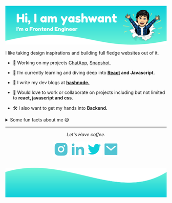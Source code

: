 <img src='https://raw.githubusercontent.com/yash9263/yash9263/master/resources/headerbanner.svg'>

I like taking design inspirations and building full fledge websites out of it.

- 🔭 Working on my projects [ChatApp](https://letstalkinroom.netlify.app/), [Snapshot](https://snapshotgram.netlify.app/).

- 🌱 I’m currently learning and diving deep into **[React](https://reactjs.org/docs/hello-world.html) and Javascript**.

- 📝 I write my dev blogs at **[hashnode.](https://yashwant.hashnode.dev/)**

- 💬 Would love to work or collaborate on projects including but not limited to **react, javascript and css**.

- 🛠 I also want to get my hands into **Backend.**

<details>
<summary>Some fun facts about me 😅</summary>

- I like playing narrative driven video games.
- Loves to travel, Ping me we can go wherever you want.
- I spare my free time watching friends and looking at beautifully designed websites on [awwwards](https://www.awwwards.com/).

</details>
<hr>
<p align='center'>
    <i align="center">Let's Have coffee.</i>
</p>
<p align='center'>
<a href='https://www.instagram.com/yashwant0098/'><img src='https://raw.githubusercontent.com/yash9263/yash9263/master/icons/instagram-fill.svg' alt='Instagram'></a>
<a href='https://www.linkedin.com/in/yashwant-sharma-3aa159193/'><img src='https://raw.githubusercontent.com/yash9263/yash9263/master/icons/linkedin-fill.svg' alt='LinkedIn'></a>
<a href='https://twitter.com/yashwant0098'><img src='https://raw.githubusercontent.com/yash9263/yash9263/master/icons/twitter-fill.svg' alt='Twitter'></a>
<a href='mailto:yashwant8530@gmail.com'><img src='https://raw.githubusercontent.com/yash9263/yash9263/master/icons/mail-fill.svg' alt='Mail'></a>
</p>
<br>

<footer><img src='./resources/footerBanner.svg'></footer>

